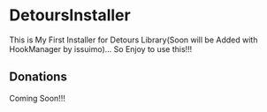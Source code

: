 # DetoursInstaller
This is My First Installer for Detours Library(Soon will be Added with HookManager by issuimo)... So Enjoy to use this!!!

## Donations

Coming Soon!!!
